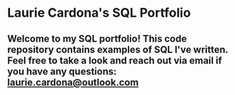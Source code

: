 # Laurie Cardona's SQL Portfolio

## Welcome to my SQL portfolio! This code repository contains examples of SQL I've written. Feel free to take a look and reach out via email if you have any questions: laurie.cardona@outlook.com

